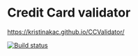 # Credit Card validator

https://kristinakac.github.io/CCValidator/

[![Build status](https://ci.appveyor.com/api/projects/status/o66340olksyn2fu8?svg=true)](https://ci.appveyor.com/project/KristinaKac/ccvalidator)

